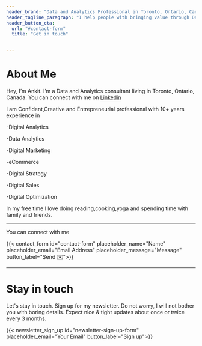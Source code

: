 ```yaml
---
header_brand: "Data and Analytics Professional in Toronto, Ontario, Canada"
header_tagline_paragraph: "I help people with bringing value through Data and Analytics and specialize in deriving insights through story and visualizations and communicating those insights which help them in growing their business, decrease costs and improve revenue  #Analytics #Data Analytics #Datascience #Digital Analytics #Dataviz"
header_button_cta:
  url: "#contact-form"
  title: "Get in touch"


---
```


# About Me

Hey, I’m Ankit. I’m a Data and Analytics consultant living in Toronto, Ontario, Canada. You can connect with me on [Linkedin](https://ca.linkedin.com/in/ankit-nagarsheth-4911622)

I am Confident,Creative and Entrepreneurial professional with 10+ years experience in

-Digital Analytics

-Data Analytics

-Digital Marketing

-eCommerce

-Digital Strategy

-Digital Sales

-Digital Optimization

In my free time I love doing reading,cooking,yoga and spending time with family and friends.

---

You can connect with me

{{< contact_form id="contact-form" placeholder_name="Name" placeholder_email="Email Address" placeholder_message="Message" button_label="Send ✉️">}}

---


# Stay in touch

Let's stay in touch. Sign up for my newsletter. Do not worry, I will not bother you with boring details. Expect nice & tight updates about once or twice every 3 months.

{{< newsletter_sign_up id="newsletter-sign-up-form" placeholder_email="Your Email" button_label="Sign up">}}

